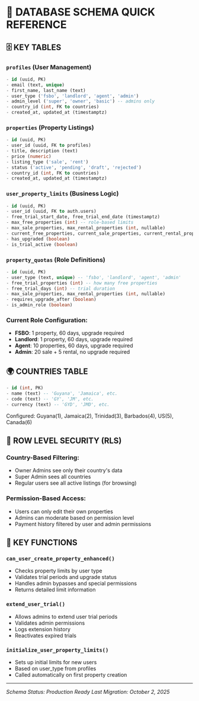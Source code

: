 # 💾 DATABASE SCHEMA QUICK REFERENCE

## 🗄️ KEY TABLES

### `profiles` (User Management)
```sql
- id (uuid, PK)
- email (text, unique)
- first_name, last_name (text)
- user_type ('fsbo', 'landlord', 'agent', 'admin')
- admin_level ('super', 'owner', 'basic') -- admins only
- country_id (int, FK to countries)
- created_at, updated_at (timestamptz)
```

### `properties` (Property Listings)
```sql
- id (uuid, PK)
- user_id (uuid, FK to profiles)
- title, description (text)
- price (numeric)
- listing_type ('sale', 'rent')
- status ('active', 'pending', 'draft', 'rejected')
- country_id (int, FK to countries)
- created_at, updated_at (timestamptz)
```

### `user_property_limits` (Business Logic)
```sql
- id (uuid, PK)
- user_id (uuid, FK to auth.users)
- free_trial_start_date, free_trial_end_date (timestamptz)
- max_free_properties (int) -- role-based limits
- max_sale_properties, max_rental_properties (int, nullable)
- current_free_properties, current_sale_properties, current_rental_properties (int)
- has_upgraded (boolean)
- is_trial_active (boolean)
```

### `property_quotas` (Role Definitions)
```sql
- id (uuid, PK)
- user_type (text, unique) -- 'fsbo', 'landlord', 'agent', 'admin'
- free_trial_properties (int) -- how many free properties
- free_trial_days (int) -- trial duration
- max_sale_properties, max_rental_properties (int, nullable)
- requires_upgrade_after (boolean)
- is_admin_role (boolean)
```

### Current Role Configuration:
- **FSBO**: 1 property, 60 days, upgrade required
- **Landlord**: 1 property, 60 days, upgrade required
- **Agent**: 10 properties, 60 days, upgrade required
- **Admin**: 20 sale + 5 rental, no upgrade required

## 🌍 COUNTRIES TABLE
```sql
- id (int, PK)
- name (text) -- 'Guyana', 'Jamaica', etc.
- code (text) -- 'GY', 'JM', etc.
- currency (text) -- 'GYD', 'JMD', etc.
```

Configured: Guyana(1), Jamaica(2), Trinidad(3), Barbados(4), US(5), Canada(6)

## 🔐 ROW LEVEL SECURITY (RLS)

### Country-Based Filtering:
- Owner Admins see only their country's data
- Super Admin sees all countries
- Regular users see all active listings (for browsing)

### Permission-Based Access:
- Users can only edit their own properties
- Admins can moderate based on permission level
- Payment history filtered by user and admin permissions

## 🔧 KEY FUNCTIONS

### `can_user_create_property_enhanced()`
- Checks property limits by user type
- Validates trial periods and upgrade status
- Handles admin bypasses and special permissions
- Returns detailed limit information

### `extend_user_trial()`
- Allows admins to extend user trial periods
- Validates admin permissions
- Logs extension history
- Reactivates expired trials

### `initialize_user_property_limits()`
- Sets up initial limits for new users
- Based on user_type from profiles
- Called automatically on first property creation

---
*Schema Status: Production Ready*
*Last Migration: October 2, 2025*